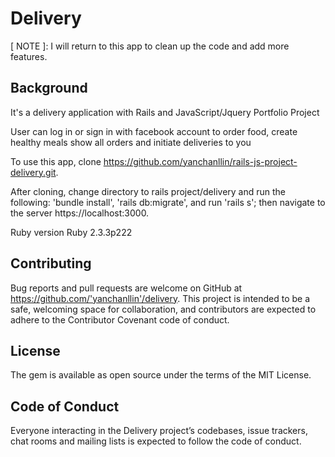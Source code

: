 # Delivery 
[ NOTE ]: I will return to this app to clean up the code and add more features.

## Background
It's a delivery application with Rails and JavaScript/Jquery Portfolio Project

User can log in or sign in with facebook account to order food, create healthy meals show all orders and initiate deliveries to you

To use this app, clone https://github.com/yanchanllin/rails-js-project-delivery.git.

After cloning, change directory to rails project/delivery and run the following: 'bundle install', 'rails db:migrate', and run 'rails s'; then navigate to the server https://localhost:3000.

Ruby version Ruby 2.3.3p222

## Contributing
Bug reports and pull requests are welcome on GitHub at https://github.com/'yanchanllin'/delivery. This project is intended to be a safe, welcoming space for collaboration, and contributors are expected to adhere to the Contributor Covenant code of conduct.

## License
The gem is available as open source under the terms of the MIT License.

## Code of Conduct
Everyone interacting in the Delivery project’s codebases, issue trackers, chat rooms and mailing lists is expected to follow the code of conduct.
